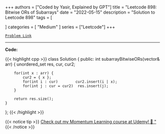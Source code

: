 
+++
authors = ["Coded by Yasir, Explained by GPT"]
title = "Leetcode 898: Bitwise ORs of Subarrays"
date = "2022-05-15"
description = "Solution to Leetcode 898"
tags = [
    
]
categories = [
    "Medium"
]
series = ["Leetcode"]
+++



[`Problem Link`](https://leetcode.com/problems/bitwise-ors-of-subarrays/description/)

---

**Code:**

{{< highlight cpp >}}
class Solution {
public:
    int subarrayBitwiseORs(vector<int>& arr) {
        unordered_set<int> res, cur, cur2;

        for(int x : arr) {
            cur2 = { x };
            for(int i : cur)        cur2.insert(i | x);
            for(int j : cur = cur2)  res.insert(j);
        }

        return res.size();
    }
};
{{< /highlight >}}


{{< notice tip >}}
[Check out my Momentum Learning course at Udemy! 🚀 "](https://www.udemy.com/course/blind-75-the-data-structures-and-algorithms-essentials/)
{{< /notice >}}


